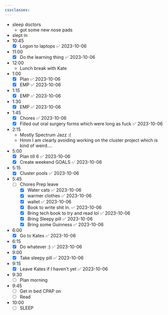 ```yaml
---
cssclasses:
---
```

- sleep doctors
	- got some new nose pads
- slept in
- 10:45
	- [x] Logon to laptops ✅ 2023-10-06
- 11:00
	- [x] Do the learning thing ✅ 2023-10-06
- 12:00
	- Lunch break with Kate
- 1:00
	- [x] Plan ✅ 2023-10-06
	- [x] EMP ✅ 2023-10-06
- 1:15
	- [x] EMP ✅ 2023-10-06
- 1:30
	- [x] EMP ✅ 2023-10-06
- 1:45
	- [x] Chores ✅ 2023-10-06
	- [x] Filled out oral surgery forms which were long as fuck ✅ 2023-10-06
- 2:15
	- Mostly Spectrum Jazz :(
	- Hmm I am clearly avoiding working on the cluster project which is kind of weird....
- 5:00
	- [x] Plan till 6 ✅ 2023-10-06
	- [x] Create weekend GOALS ✅ 2023-10-06
- 5:15
	- [x] Cluster pools ✅ 2023-10-06
- 5:45
	- [ ] Chores Prep leave
		- [x] Water cats ✅ 2023-10-06
		- [x] warmer clothes ✅ 2023-10-06
		- [x] wallet ✅ 2023-10-06
		- [x] Book to write shit in. ✅ 2023-10-06
		- [x] Bring tech book to try and read lol ✅ 2023-10-06
		- [x] Bring Sleepy pill ✅ 2023-10-06
		- [x] Bring some Guinness ✅ 2023-10-06
- 6:00
	- [x] Go to Kates ✅ 2023-10-06
- 6:15
	- [x] Do whatever :) ✅ 2023-10-06
- 9:00
	- [x] Take sleepy pill ✅ 2023-10-06
- 9:15
	- [x] Leave Kates if I haven't yet ✅ 2023-10-06
- 9:30
	- [ ] Plan morning
- 9:45
	- [ ] Get in bed CPAP on
	- [ ] Read
- 10:00
	- [ ] SLEEP